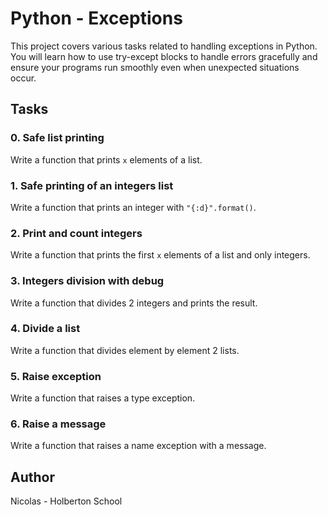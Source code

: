 # Python - Exceptions

This project covers various tasks related to handling exceptions in Python. You will learn how to use try-except blocks to handle errors gracefully and ensure your programs run smoothly even when unexpected situations occur.

## Tasks

### 0. Safe list printing
Write a function that prints `x` elements of a list.

### 1. Safe printing of an integers list
Write a function that prints an integer with `"{:d}".format()`.

### 2. Print and count integers
Write a function that prints the first `x` elements of a list and only integers.

### 3. Integers division with debug
Write a function that divides 2 integers and prints the result.

### 4. Divide a list
Write a function that divides element by element 2 lists.

### 5. Raise exception
Write a function that raises a type exception.

### 6. Raise a message
Write a function that raises a name exception with a message.

## Author

Nicolas - Holberton School